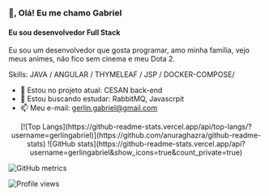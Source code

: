 ### 👋, Olá! Eu me chamo Gabriel
#### Eu sou desenvolvedor Full Stack
Eu sou um desenvolvedor que gosta programar, amo minha família, vejo meus animes, não fico sem cinema e meu Dota 2.

Skills: JAVA / ANGULAR / THYMELEAF / JSP / DOCKER-COMPOSE/ 

- 🔭 Estou no projeto atual: CESAN back-end
- 🌱 Estou buscando estudar: RabbitMQ, Javascrpit 
- 📫 Meu e-mail: gerlin.gabriel@gmail.com 

<div align="center">
[![Top Langs](https://github-readme-stats.vercel.app/api/top-langs/?username=gerlingabriel)](https://github.com/anuraghazra/github-readme-stats) ![GitHub stats](https://github-readme-stats.vercel.app/api?username=gerlingabriel&show_icons=true&count_private=true)
</div>

![GitHub metrics](https://metrics.lecoq.io/gerlingabriel)  

![Profile views](https://gpvc.arturio.dev/gerlingabriel)  
